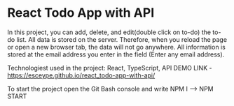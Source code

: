 # React Todo App with API

In this project, you can add, delete, and edit(double click on to-do) the to-do list. All data is stored on the server. Therefore, when you reload the page or open a new browser tab, the data will not go anywhere. All information is stored at the email address you enter in the field (Enter any email address).

Technologiest used in the project: React, TypeScript, API
DEMO LINK - https://esceype.github.io/react_todo-app-with-api/

To start the project open the Git Bash console and write NPM I --> NPM START